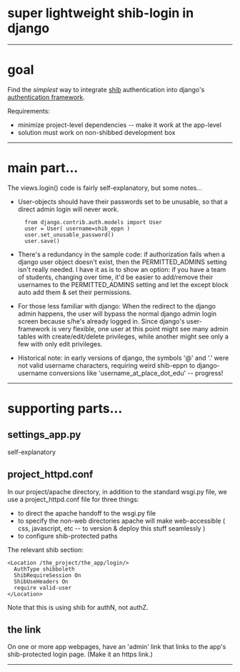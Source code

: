super lightweight shib-login in django
======================================

---

goal
====

Find the _simplest_ way to integrate [shib][shib] authentication into django's [authentication framework][dj_auth].

[shib]: http://shibboleth.net/
[dj_auth]: https://docs.djangoproject.com/en/dev/topics/auth/

Requirements:

- minimize project-level dependencies -- make it work at the app-level
- solution must work on non-shibbed development box

---

main part...
============

The views.login() code is fairly self-explanatory, but some notes...

- User-objects should have their passwords set to be unusable, so that a direct admin login will never work.

        from django.contrib.auth.models import User
        user = User( username=shib_eppn )
        user.set_unusable_password()
        user.save()

- There's a redundancy in the sample code: if authorization fails when a django user object doesn't exist, then the PERMITTED\_ADMINS setting isn't really needed. I have it as is to show an option: if you have a team of students, changing over time, it'd be easier to add/remove their usernames to the PERMITTED_ADMINS setting and let the except block auto add them & set their permissions.

- For those less familiar with django: When the redirect to the django admin happens, the user will bypass the normal django admin login screen because s/he's already logged in. Since django's user-framework is very flexible, one user at this point might see many admin tables with create/edit/delete privileges, while another might see only a few with only edit privileges.

- Historical note: in early versions of django, the symbols '@' and '.' were not valid username characters, requiring weird shib-eppn to django-username conversions like 'username\_at\_place\_dot_edu' -- progress!

---

supporting parts...
===================

settings_app.py
---------------

self-explanatory

project_httpd.conf
------------------

In our project/apache directory, in addition to the standard wsgi.py file, we use a project_httpd.conf file for three things:

- to direct the apache handoff to the wsgi.py file
- to specify the non-web directories apache will make web-accessible ( css, javascript, etc -- to version & deploy this stuff seamlessly )
- to configure shib-protected paths

The relevant shib section:

    <Location /the_project/the_app/login/>
      AuthType shibboleth
      ShibRequireSession On
      ShibUseHeaders On
      require valid-user
    </Location>
    
Note that this is using shib for authN, not authZ.

the link
--------

On one or more app webpages, have an 'admin' link that links to the app's shib-protected login page. (Make it an https link.)

---
